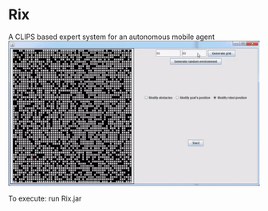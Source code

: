 # Rix
A CLIPS based expert system for an autonomous mobile agent
![alt tag](https://raw.githubusercontent.com/rhuax/rix/master/anim.gif)

To execute: run Rix.jar
